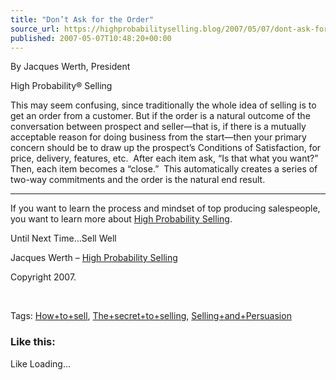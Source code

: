 ```yaml
---
title: "Don’t Ask for the Order"
source_url: https://highprobabilityselling.blog/2007/05/07/dont-ask-for-the-order
published: 2007-05-07T10:48:20+00:00
---
```

By Jacques Werth, President 


High Probability® Selling   




This may seem confusing, since traditionally the whole idea of selling is to get an order from a customer. But if the order is a natural outcome of the conversation between prospect and seller—that is, if there is a mutually acceptable reason for doing business from the start—then your primary concern should be to draw up the prospect’s Conditions of Satisfaction, for price, delivery, features, etc.  After each item ask, “Is that what you want?” Then, each item becomes a “close.”  This automatically creates a series of two\-way commitments and the order is the natural end result.




---



If you want to learn the process and mindset of top producing salespeople, you want to learn more about [High Probability Selling](http://highprobsell.com/html/prospecting_training.html).


Until Next Time…Sell Well


Jacques Werth – [High Probability Selling](http://highprobsell.com/html/prospecting_training.html) 


Copyright 2007\.


 


Tags: [How\+to\+sell](http://technorati.com/tag/How+to+sell), [The\+secret\+to\+selling](http://technorati.com/tag/The+secret+to+selling), [Selling\+and\+Persuasion](http://technorati.com/tag/Selling+and+Persausion)


### Like this:

Like Loading...
